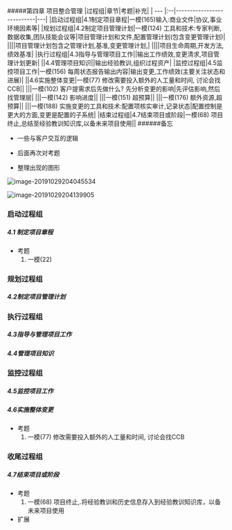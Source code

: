
#####第四章 项目整合管理
|过程组|章节|考题|补充|
| --- |:--|---------------------------|---|
|启动过程组|4.1制定项目章程|一模(165)输入:商业文件|协议,事业环境因素等|
|规划过程组|4.2制定项目管理计划|一模(124) 工具和技术:专家判断,数据收集,团队技能会议等|项目管理计划和文件,配置管理计划(包含变更管理计划)|
||||项目管理计划包含之管理计划,基准,变更管理计划,|
||||项目生命周期,开发方法,绩效基准|
|执行过程组|4.3指导与管理项目工作||输出工作绩效,变更清求,项目管理计划更新|
||4.4管理项目知识||输出经验教训,组织过程资产|
|监控过程组|4.5监控项目工作|一模(156) 每周状态报告输出内容|输出变更,工作绩效(主要关注状态和进展)|
||4.6实施整体变更|一模(77) 修改需要投入额外的人工量和时间, 讨论会找CCB||
|||一模(102) 客户提需求后先做什么? 先分析变更的影响|先评估影响,然后找管理层|
|||一模(142) 影响进度||
|||一模(151) 超预算||
|||一模(176) 额外资源,超预算||
|||一模(188) 实施变更的工具和技术:配置项核实审计,记录状态|配置控制是更大的方面,变更是配置的子系统|
|结束过程组|4.7结束项目或阶段|一模(68) 项目终止,总结至经验教训知识库,以备未来项目使用||
######备忘
- 一些与客户交互的逻辑

- 后面再次对考题

- 整理出现的图形

![image-20191029204045534](/Users/harlan/b/note/zlinks/pic/image-20191029204045534.png)



![image-20191029204139905](/Users/harlan/b/note/zlinks/pic/image-20191029204139905.png)

### 启动过程组

##### 4.1 制定项目章程

- 考题
  1. 一模(22)

### 规划过程组

##### 4.2制定项目管理计划

### 执行过程组

##### 4.3指导与管理项目工作

##### 4.4管理项目知识

### 监控过程组

##### 4.5监控项目工作

##### 4.6实施整体变更

- 考题
  1. 一模(77) 修改需要投入额外的人工量和时间, 讨论会找CCB

### 收尾过程组

##### 4.7结束项目或阶段

- 考题
  1. 一模(68) 项目终止,.将经验教训和历史信息存入到经验教训知识库，以备未来项目使用
- 扩展



